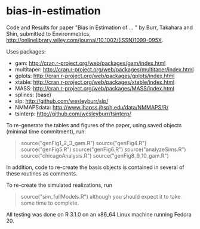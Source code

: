 bias-in-estimation
==================

Code and Results for paper "Bias in Estimation of ... "
by Burr, Takahara and Shin, submitted to Environmetrics, http://onlinelibrary.wiley.com/journal/10.1002/(ISSN)1099-095X.

Uses packages:
* gam: http://cran.r-project.org/web/packages/gam/index.html
* multitaper: http://cran.r-project.org/web/packages/multitaper/index.html
* gplots: http://cran.r-project.org/web/packages/gplots/index.html
* xtable: http://cran.r-project.org/web/packages/xtable/index.html
* MASS: http://cran.r-project.org/web/packages/MASS/index.html
* splines: (base)
* slp: http://github.com/wesleyburr/slp/
* NMMAPSdata: http://www.ihapss.jhsph.edu/data/NMMAPS/R/
* tsinterp: http://github.com/wesleyburr/tsinterp/

To re-generate the tables and figures of the paper, using saved objects
(minimal time commitment), run:

> source("genFig1_2_3_gam.R")
> source("genFig4.R")
> source("genFig5.R")
> source("genFig6.R")
> source("analyzeSims.R")
> source("chicagoAnalysis.R")
> source("genFig8_9_10_gam.R")

In addition, code to re-create the basis objects is contained in several
of these routines as comments.

To re-create the simulated realizations, run
> source("sim_fullModels.R")
although you should expect it to take some time to complete.

All testing was done on R 3.1.0 on an x86_64 Linux machine running
Fedora 20. 
